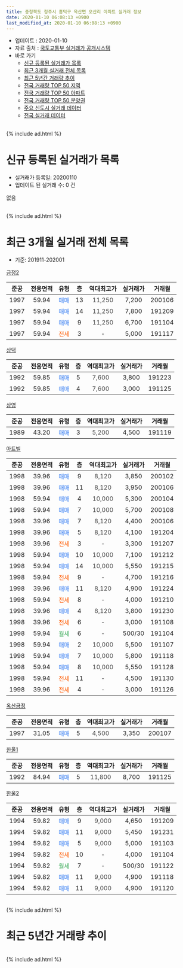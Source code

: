 ```yaml
---
title: 충청북도 청주시 흥덕구 옥산면 오산리 아파트 실거래 정보
date: 2020-01-10 06:08:13 +0900
last_modified_at: 2020-01-10 06:08:13 +0900
---
```


* 업데이트 : 2020-01-10
* 자료 출처 : [국토교통부 실거래가 공개시스템](http://rt.molit.go.kr)
* 바로 가기
    * [신규 등록된 실거래가 목록](#신규-등록된-실거래가-목록)
    * [최근 3개월 실거래 전체 목록](#최근-3개월-실거래-전체-목록)
    * [최근 5년간 거래량 추이](#최근-5년간-거래량-추이)
    * [전국 거래량 TOP 50 지역](https://inasie.github.io/apt-trade-info/최근-3개월-전국에서-가장-거래가-많이-발생한-지역)
    * [전국 거래량 TOP 50 아파트](https://inasie.github.io/apt-trade-info/최근-3개월-전국에서-가장-거래가-많이-발생한-아파트)
    * [전국 거래량 TOP 50 분양권](https://inasie.github.io/apt-trade-info/최근-3개월-전국에서-가장-거래가-많이-발생한-분양권)
    * [주요 신도시 실거래 데이터](https://inasie.github.io/apt-trade-info/주요-신도시)
    * [전국 실거래 데이터](https://inasie.github.io/apt-trade-info/전국)
<br>
{% include ad.html %}
<br>

# 신규 등록된 실거래가 목록
* 실거래가 등록일: 20200110
* 업데이트 된 실거래 수: 0 건

없음

<br>
{% include ad.html %}
<br>

# 최근 3개월 실거래 전체 목록
* 기준: 201911-202001


[금정2](https://search.naver.com/search.naver?query=%EC%B6%A9%EC%B2%AD%EB%B6%81%EB%8F%84+%EC%B2%AD%EC%A3%BC%EC%8B%9C+%ED%9D%A5%EB%8D%95%EA%B5%AC+%EC%98%A5%EC%82%B0%EB%A9%B4+%EC%98%A4%EC%82%B0%EB%A6%AC+%EA%B8%88%EC%A0%952)

|준공|전용면적|유형|층|역대최고가|실거래가|거래월|
|:---:|:---:|:---:|:---:|:---:|:---:|:---:|
|1997|59.94|<span style="color:#4285f3">매매</span>|13|<span style="color:#444444">11,250</span>|7,200|200106|
|1997|59.94|<span style="color:#4285f3">매매</span>|14|<span style="color:#444444">11,250</span>|7,800|191209|
|1997|59.94|<span style="color:#4285f3">매매</span>|9|<span style="color:#444444">11,250</span>|6,700|191104|
|1997|59.94|<span style="color:#ff5a00">전세</span>|3|<span style="color:#444444">-</span>|5,000|191117|

[삼덕](https://search.naver.com/search.naver?query=%EC%B6%A9%EC%B2%AD%EB%B6%81%EB%8F%84+%EC%B2%AD%EC%A3%BC%EC%8B%9C+%ED%9D%A5%EB%8D%95%EA%B5%AC+%EC%98%A5%EC%82%B0%EB%A9%B4+%EC%98%A4%EC%82%B0%EB%A6%AC+%EC%82%BC%EB%8D%95)

|준공|전용면적|유형|층|역대최고가|실거래가|거래월|
|:---:|:---:|:---:|:---:|:---:|:---:|:---:|
|1992|59.85|<span style="color:#4285f3">매매</span>|5|<span style="color:#444444">7,600</span>|3,800|191223|
|1992|59.85|<span style="color:#4285f3">매매</span>|4|<span style="color:#444444">7,600</span>|3,000|191125|

[삼영](https://search.naver.com/search.naver?query=%EC%B6%A9%EC%B2%AD%EB%B6%81%EB%8F%84+%EC%B2%AD%EC%A3%BC%EC%8B%9C+%ED%9D%A5%EB%8D%95%EA%B5%AC+%EC%98%A5%EC%82%B0%EB%A9%B4+%EC%98%A4%EC%82%B0%EB%A6%AC+%EC%82%BC%EC%98%81)

|준공|전용면적|유형|층|역대최고가|실거래가|거래월|
|:---:|:---:|:---:|:---:|:---:|:---:|:---:|
|1989|43.20|<span style="color:#4285f3">매매</span>|3|<span style="color:#444444">5,200</span>|4,500|191119|

[아트빌](https://search.naver.com/search.naver?query=%EC%B6%A9%EC%B2%AD%EB%B6%81%EB%8F%84+%EC%B2%AD%EC%A3%BC%EC%8B%9C+%ED%9D%A5%EB%8D%95%EA%B5%AC+%EC%98%A5%EC%82%B0%EB%A9%B4+%EC%98%A4%EC%82%B0%EB%A6%AC+%EC%95%84%ED%8A%B8%EB%B9%8C)

|준공|전용면적|유형|층|역대최고가|실거래가|거래월|
|:---:|:---:|:---:|:---:|:---:|:---:|:---:|
|1998|39.96|<span style="color:#4285f3">매매</span>|9|<span style="color:#444444">8,120</span>|3,850|200102|
|1998|39.96|<span style="color:#4285f3">매매</span>|11|<span style="color:#444444">8,120</span>|3,950|200106|
|1998|59.94|<span style="color:#4285f3">매매</span>|4|<span style="color:#444444">10,000</span>|5,300|200104|
|1998|59.94|<span style="color:#4285f3">매매</span>|7|<span style="color:#444444">10,000</span>|5,700|200108|
|1998|39.96|<span style="color:#4285f3">매매</span>|7|<span style="color:#444444">8,120</span>|4,400|200106|
|1998|39.96|<span style="color:#4285f3">매매</span>|5|<span style="color:#444444">8,120</span>|4,100|191204|
|1998|39.96|<span style="color:#ff5a00">전세</span>|3|<span style="color:#444444">-</span>|3,300|191207|
|1998|59.94|<span style="color:#4285f3">매매</span>|10|<span style="color:#444444">10,000</span>|7,100|191212|
|1998|59.94|<span style="color:#4285f3">매매</span>|14|<span style="color:#444444">10,000</span>|5,550|191215|
|1998|59.94|<span style="color:#ff5a00">전세</span>|9|<span style="color:#444444">-</span>|4,700|191216|
|1998|39.96|<span style="color:#4285f3">매매</span>|11|<span style="color:#444444">8,120</span>|4,900|191224|
|1998|59.94|<span style="color:#ff5a00">전세</span>|8|<span style="color:#444444">-</span>|4,000|191210|
|1998|39.96|<span style="color:#4285f3">매매</span>|4|<span style="color:#444444">8,120</span>|3,800|191230|
|1998|39.96|<span style="color:#ff5a00">전세</span>|6|<span style="color:#444444">-</span>|3,000|191108|
|1998|59.94|<span style="color:#34a853">월세</span>|6|<span style="color:#444444">-</span>|500/30|191104|
|1998|59.94|<span style="color:#4285f3">매매</span>|2|<span style="color:#444444">10,000</span>|5,500|191107|
|1998|59.94|<span style="color:#4285f3">매매</span>|7|<span style="color:#444444">10,000</span>|5,800|191118|
|1998|59.94|<span style="color:#4285f3">매매</span>|8|<span style="color:#444444">10,000</span>|5,550|191128|
|1998|59.94|<span style="color:#ff5a00">전세</span>|11|<span style="color:#444444">-</span>|4,500|191130|
|1998|39.96|<span style="color:#ff5a00">전세</span>|4|<span style="color:#444444">-</span>|3,000|191126|

[옥산금정](https://search.naver.com/search.naver?query=%EC%B6%A9%EC%B2%AD%EB%B6%81%EB%8F%84+%EC%B2%AD%EC%A3%BC%EC%8B%9C+%ED%9D%A5%EB%8D%95%EA%B5%AC+%EC%98%A5%EC%82%B0%EB%A9%B4+%EC%98%A4%EC%82%B0%EB%A6%AC+%EC%98%A5%EC%82%B0%EA%B8%88%EC%A0%95)

|준공|전용면적|유형|층|역대최고가|실거래가|거래월|
|:---:|:---:|:---:|:---:|:---:|:---:|:---:|
|1997|31.05|<span style="color:#4285f3">매매</span>|5|<span style="color:#444444">4,500</span>|3,350|200107|

[한울1](https://search.naver.com/search.naver?query=%EC%B6%A9%EC%B2%AD%EB%B6%81%EB%8F%84+%EC%B2%AD%EC%A3%BC%EC%8B%9C+%ED%9D%A5%EB%8D%95%EA%B5%AC+%EC%98%A5%EC%82%B0%EB%A9%B4+%EC%98%A4%EC%82%B0%EB%A6%AC+%ED%95%9C%EC%9A%B81)

|준공|전용면적|유형|층|역대최고가|실거래가|거래월|
|:---:|:---:|:---:|:---:|:---:|:---:|:---:|
|1992|84.94|<span style="color:#4285f3">매매</span>|5|<span style="color:#444444">11,800</span>|8,700|191125|

[한울2](https://search.naver.com/search.naver?query=%EC%B6%A9%EC%B2%AD%EB%B6%81%EB%8F%84+%EC%B2%AD%EC%A3%BC%EC%8B%9C+%ED%9D%A5%EB%8D%95%EA%B5%AC+%EC%98%A5%EC%82%B0%EB%A9%B4+%EC%98%A4%EC%82%B0%EB%A6%AC+%ED%95%9C%EC%9A%B82)

|준공|전용면적|유형|층|역대최고가|실거래가|거래월|
|:---:|:---:|:---:|:---:|:---:|:---:|:---:|
|1994|59.82|<span style="color:#4285f3">매매</span>|9|<span style="color:#444444">9,000</span>|4,650|191209|
|1994|59.82|<span style="color:#4285f3">매매</span>|11|<span style="color:#444444">9,000</span>|5,450|191231|
|1994|59.82|<span style="color:#4285f3">매매</span>|5|<span style="color:#444444">9,000</span>|5,000|191103|
|1994|59.82|<span style="color:#ff5a00">전세</span>|10|<span style="color:#444444">-</span>|4,000|191104|
|1994|59.82|<span style="color:#34a853">월세</span>|7|<span style="color:#444444">-</span>|500/30|191122|
|1994|59.82|<span style="color:#4285f3">매매</span>|11|<span style="color:#444444">9,000</span>|4,900|191118|
|1994|59.82|<span style="color:#4285f3">매매</span>|11|<span style="color:#444444">9,000</span>|4,900|191120|


<br>
{% include ad.html %}
<br>

# 최근 5년간 거래량 추이


<div style="width:100%;">
    <canvas id="deal_progress" height="200"></canvas>
</div>

<script>
new Chart(document.getElementById("deal_progress"), {
    type: 'line',
    data: {
        labels: ['201501','201502','201503','201504','201505','201506','201507','201508','201509','201510','201511','201512','201601','201602','201603','201604','201605','201606','201607','201608','201609','201610','201611','201612','201701','201702','201703','201704','201705','201706','201707','201708','201709','201710','201711','201712','201801','201802','201803','201804','201805','201806','201807','201808','201809','201810','201811','201812','201901','201902','201903','201904','201905','201906','201907','201908','201909','201910','201911','201912','202001'],
        datasets: [{
            label: '매매',
            pointRadius: 1,
            data: [8, 10, 16, 9, 4, 7, 8, 9, 4, 7, 7, 4, 4, 6, 10, 6, 10, 7, 7, 4, 5, 10, 14, 13, 5, 13, 14, 8, 9, 13, 6, 12, 7, 4, 9, 13, 6, 13, 14, 13, 3, 12, 8, 10, 4, 12, 6, 9, 8, 8, 3, 15, 7, 12, 6, 17, 11, 7, 10, 9, 7],
            borderColor: "rgba(255, 201, 14, 1)",
            backgroundColor: "rgba(255, 201, 14, 0.5)",
            fill: false,
            lineTension: 0
        },{
            label: '전월세',
            pointRadius: 1,
            data: [3, 7, 9, 11, 7, 8, 7, 7, 11, 10, 6, 6, 6, 10, 5, 9, 6, 3, 5, 2, 5, 11, 3, 7, 6, 10, 6, 11, 8, 4, 4, 6, 8, 7, 6, 6, 2, 7, 2, 0, 4, 6, 9, 3, 3, 6, 2, 6, 3, 3, 8, 5, 9, 6, 4, 7, 5, 4, 7, 3, 0],
            borderColor: "rgba(0, 141, 185, 1)",
            backgroundColor: "rgba(0, 141, 185, 0.5)",
            fill: false,
            lineTension: 0
        }
        ]
    },
    options: {
        responsive: true,
        title: {
            display: false
        },
        tooltips: {
            mode: 'index',
            intersect: false
        },
        hover: {
            mode: 'nearest',
            intersect: true
        },
        scales: {
            xAxes: [{
                display: true,
                scaleLabel: {
                    display: true,
                    labelString: '년/월'
                }
            }],
            yAxes: [{
                display: true,
                ticks: {
                    suggestedMin: 0,
                },
                scaleLabel: {
                    display: true,
                    labelString: '실거래 수'
                }
            }]
        }
    }
});

</script>


<br>
{% include ad.html %}
<br>

